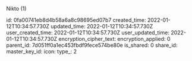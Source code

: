 Nikto (1)

id: 0fa00741eb8d4b58a6a8c98695ed07b7
created_time: 2022-01-12T10:34:57.730Z
updated_time: 2022-01-12T10:34:57.730Z
user_created_time: 2022-01-12T10:34:57.730Z
user_updated_time: 2022-01-12T10:34:57.730Z
encryption_cipher_text: 
encryption_applied: 0
parent_id: 7d051ff0a1ec453fbdf9fece574be80e
is_shared: 0
share_id: 
master_key_id: 
icon: 
type_: 2